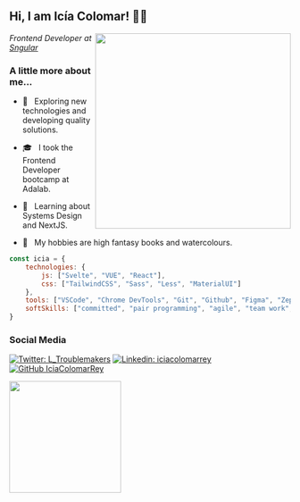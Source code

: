 <h2> Hi, I am Icía Colomar! 👋🏻 </h2>

<img align='right' src="https://img.freepik.com/vector-gratis/concepto-trabajo-casa-diseno-plano_1308-102125.jpg?w=1800&t=st=1716052677~exp=1716053277~hmac=1d55a2722fa3cb7e8d84c9571c2331df40c61f0bfb10133484c90ad228bca35e" width="350">

<p><em>Frontend Developer at  <a href="https://www.sngular.com/">Sngular</a></em></p>

### A little more about me...

- 🤔 &nbsp; Exploring new technologies and developing quality solutions.

- 🎓 &nbsp; I took the Frontend Developer bootcamp at Adalab.

- 🌱 &nbsp; Learning about Systems Design and NextJS.

- 🎨 &nbsp; My hobbies are high fantasy books and watercolours.

```javascript
const icia = {
    technologies: {
        js: ["Svelte", "VUE", "React"],
        css: ["TailwindCSS", "Sass", "Less", "MaterialUI"]
    },
    tools: ["VSCode", "Chrome DevTools", "Git", "Github", "Figma", "Zeplin", "Invission", "Atlassian Tools"],
    softSkills: ["committed", "pair programming", "agile", "team work", "proactive communication"]
}
```

### Social Media
[![Twitter: L_Troublemakers](https://img.shields.io/twitter/follow/L_Troublemakers?style=social)](https://twitter.com/L_Troublemakers)
[![Linkedin: iciacolomarrey](https://img.shields.io/badge/-Linkedin-blue?style=flat-square&logo=Linkedin&logoColor=white&link=https://www.linkedin.com/in/iciacolomarrey/)](https://www.linkedin.com/in/thaianebraga/)
[![GitHub IciaColomarRey](https://img.shields.io/github/followers/IciaColomarRey?label=follow&style=social)](https://github.com/IciaColomarRey)

<img align='center' src="https://media.giphy.com/media/v1.Y2lkPTc5MGI3NjExbGEyZnh4emdrcHY5azM2Nmg5NTFsOW8xNGkyZ2xuaGowMXFnZnBhOSZlcD12MV9pbnRlcm5hbF9naWZfYnlfaWQmY3Q9Zw/YOYrc49H7XWmpXptTw/giphy.gif" width="200">
